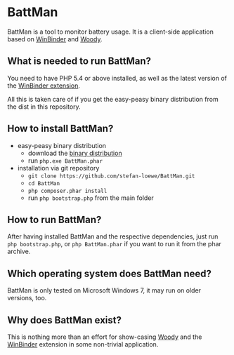 BattMan
=======

BattMan is a tool to monitor battery usage. It is a client-side application based on [WinBinder](https://github.com/stefan-loewe/WinBinder "WinBinder") and [Woody](https://github.com/stefan-loewe/Woody "Woody").

What is needed to run BattMan?
------------------------------
You need to have PHP 5.4 or above installed, as well as the latest version of the [WinBinder extension](https://github.com/stefan-loewe/WinBinder/ "WinBinder extension").

All this is taken care of if you get the easy-peasy binary distribution from the <cod>dist</code> in this repository.

How to install BattMan?
-----------------------

- easy-peasy binary distribution
  - download the [binary distribution](https://github.com/stefan-loewe/BattMan/blob/master/dist/)
  - run `php.exe BattMan.phar`
- installation via git repository
  - `git clone https://github.com/stefan-loewe/BattMan.git`
  - `cd BattMan`
  - `php composer.phar install`
  - run `php bootstrap.php` from the main folder

How to run BattMan?
-------------------
After having installed BattMan and the respective dependencies, just run  
`php bootstrap.php`, or `php BattMan.phar` if you want to run it from the phar archive.

Which operating system does BattMan need?
-----------------------------------------
BattMan is only tested on Microsoft Windows 7, it may run on older versions, too.

Why does BattMan exist?
-----------------------
This is nothing more than an effort for show-casing [Woody](https://github.com/stefan-loewe/Woody/ "Woody") and the [WinBinder](https://github.com/stefan-loewe/WinBinder/ "WinBinder") extension in some non-trivial application.
